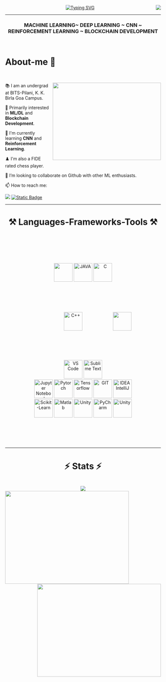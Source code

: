 <p><img align = "right" src="https://api.visitorbadge.io/api/daily?path=https%3A%2F%2Fgithub.com%2FHridK%2FHridK%2Ftree%2Fmain&label=Visitors&labelColor=%23d9e3f0&countColor=%23263759&style=plastic"/></p>
<p align="center">
    <a href="https://git.io/typing-svg"><img src="https://readme-typing-svg.herokuapp.com?font=SF+Pro&size=29&duration=3500&pause=500&color=2787B1&center=true&vCenter=true&random=false&width=500&lines=Hey+There!+%F0%9F%91%8B%F0%9F%8F%BB;I+am+Hridayesh;Nice+to+meet+you+%F0%9F%99%8B%F0%9F%8F%BB%E2%80%8D%E2%99%82%EF%B8%8F" alt="Typing SVG" /></a>
</p> <hr>
<h3 align = "center" > MACHINE LEARNING~ DEEP LEARNING ~ CNN ~ REINFORCEMENT LEARNING ~ BLOCKCHAIN DEVELOPMENT</h3><br>

  <h1 > About-me 🌊</h1>
  <br>
<div align="left">
  <img align = "right" src="https://user-images.githubusercontent.com/67560900/135058203-f80c9621-b921-4662-97e5-17b4ff1a0369.gif" height = "250" width = "350" >
    
📚 I am an undergrad at BITS-Pilani, K. K. Birla Goa Campus.

🔭 Primarily interested in **ML/DL** and **Blockchain Development**.

🌱 I'm currently learning **CNN** and **Reinforcement Learning**.

 ♟️ I'm also a FIDE rated chess player.

👯 I’m looking to collaborate on Github with other ML enthusiasts.

📫 How to reach me:
<div>
  <a href="mailto:hridayeshkundu@gmail.com"><img src="https://img.shields.io/badge/Gmail-D14836?style=for-the-badge&logo=gmail&logoColor=white"/></a>
  <a href="https://www.linkedin.com/in/hridayeshkundu"><img alt="Static Badge" src="https://img.shields.io/badge/Hridayesh-001?style=for-the-badge&logo=linkedin&logoColor=white&color=blue"></a>
</div>

</div> 

<hr><h1 align="center">⚒️ Languages-Frameworks-Tools ⚒️</h1><br>
<div class = "tools">
<div style = "margin; 50px; padding: 80px;" height="60" align = "center">
  <a href="https://www.python.org/"><img src= "https://skillicons.dev/icons?i=python" height= "60" /></a>
  <a href="https://www.java.com/"><img src= "https://skillicons.dev/icons?i=java" height="60" alt = "JAVA"/></a>
  <a href="https://www.cprogramming.com/"><img src= "https://upload.wikimedia.org/wikipedia/commons/thumb/1/18/C_Programming_Language.svg/760px-C_Programming_Language.svg.png?20201031132917" height = "60" alt="C"/> </a> 
  <a href="https://isocpp.org/"><img style = "margin: 20px; padding: 75px;" src= "https://isocpp.org/assets/images/cpp_logo.png" height= "60"  alt="C++"/></a>
  <a href="https://dotnet.microsoft.com/en-us/languages/csharp"> <img src="https://upload.wikimedia.org/wikipedia/commons/thumb/d/d2/C_Sharp_Logo_2023.svg/256px-C_Sharp_Logo_2023.svg.png" height = "60"/></a>
  <a href ="https://code.visualstudio.com/"> <img src="https://skillicons.dev/icons?i=vscode" height = "60" alt="VS Code"/></a>
  <a href ="https://www.sublimetext.com/"> <img src="https://skillicons.dev/icons?i=sublime" height = "60" alt="Sublime Text"/></a><br>
  <a href ="https://jupyter.org/"> <img src="https://upload.wikimedia.org/wikipedia/commons/thumb/3/38/Jupyter_logo.svg/1200px-Jupyter_logo.svg.png" height = "60" alt = "Jupyter Notebook"/></a> 
  <a href="https://pytorch.org/"> <img src="https://skillicons.dev/icons?i=pytorch"  height = "60" alt = "Pytorch"></a>
  <a href="https://www.tensorflow.org/"> <img src="https://skillicons.dev/icons?i=tensorflow"  height = "60" alt = "Tensorflow"></a>
  <a href="https://git-scm.com/"> <img src="https://skillicons.dev/icons?i=git"  height = "60" alt = "GIT"></a>
  <a href="https://www.jetbrains.com/idea/"> <img src="https://skillicons.dev/icons?i=idea"  height = "60" alt = "IDEA IntelliJ"></a>
  <a href="https://scikit-learn.org/stable/"> <img src="https://skillicons.dev/icons?i=sklearn"  height = "60" alt = "Scikit-Learn"></a>
  <a href="https://matlab.mathworks.com/"> <img src="https://skillicons.dev/icons?i=matlab"  height = "60" alt = "Matlab"></a>
  <a href="https://unity.com/"> <img src="https://skillicons.dev/icons?i=unity"  height = "60" alt = "Unity" ></a>
  <a href="https://www.jetbrains.com/pycharm/"> <img src="https://skillicons.dev/icons?i=pycharm"  height = "60" alt = "PyCharm" ></a>
  <a href="https://unity.com/"> <img src="https://skillicons.dev/icons?i=unity"  height = "60" alt = "Unity" ></a><br>
</div>
<hr></div>
<h1 align="center">⚡ Stats ⚡</h1>
<br>
<div align = "center">
<img src = "https://github-readme-stats.vercel.app/api/top-langs/?username=HridK&langs_count=10&theme=react#gh-dark-mode-only"><br>
 <img align = "left" src="https://github-readme-stats.vercel.app/api?username=HridK&show_icons=true&theme=react#gh-dark-mode-only)](https://github.com/anuraghazra/github-readme-stats#gh-dark-mode-only" height = "300" width = "400">
<img align = "right" src = "http://github-readme-streak-stats.herokuapp.com?user=HridK&theme=react&border=61DAFB&fire=DDB80F#gh-dark-mode-only" height = "300" width = "400"/>
</div>
